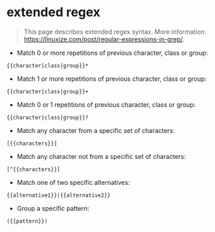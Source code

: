 # extended regex

> This page describes extended regex syntax.
> More information: <https://linuxize.com/post/regular-expressions-in-grep/>.

- Match 0 or more repetitions of previous character, class or group:

`{{character|class|group}}*`

- Match 1 or more repetitions of previous character, class or group:

`{{character|class|group}}+`

- Match 0 or 1 repetitions of previous character, class or group:

`{{character|class|group}}?`

- Match any character from a specific set of characters:

`[{{characters}}]`

- Match any character not from a specific set of characters:

`[^{{characters}}]`

- Match one of two specific alternatives:

`{{alternative1}}|{{alternative2}}`

- Group a specific pattern:

`({{pattern}})`
